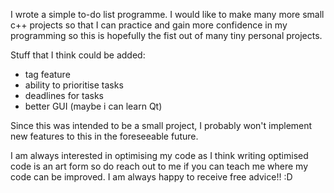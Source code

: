 I wrote a simple to-do list programme. I would like to make many more small c++ projects so that I can practice and gain more confidence in my programming so this is hopefully the fist out of many tiny personal projects. 

Stuff that I think could be added:
- tag feature
- ability to prioritise tasks
- deadlines for tasks
- better GUI (maybe i can learn Qt)

Since this was intended to be a small project, I probably won't implement new features to this in the foreseeable future. 

I am always interested in optimising my code as I think writing optimised code is an art form so do reach out to me if you can teach me where my code can be improved. I am always happy to receive free advice!! :D

